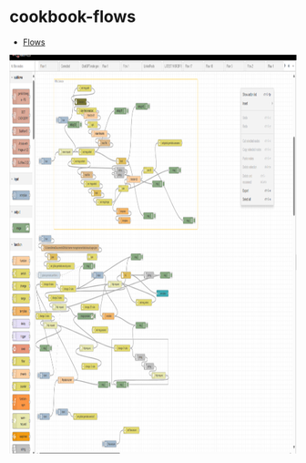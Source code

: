 cookbook-flows
==============

- [Flows]()

<img src="17.06.2024_19.41.51_REC.png" alt="MarineGEO circle logo" style="height: 700px; width:800px;"/>

